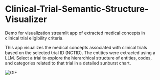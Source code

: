 # Clinical-Trial-Semantic-Structure-Visualizer
Demo for visualization streamlit app of extracted medical concepts in clinical trial eligibility criteria.

This app visualizes the medical concepts associated with clinical trials based on the selected trial ID (NCTID). The entities were extracted using a LLM.
Select a trial to explore the hierarchical structure of entities, codes, and categories related to that trial in a detailed sunburst chart.

![GIF](https://github.com/victormurcia/Clinical-Trial-Semantic-Structure-Visualizer/blob/main/clinical%20trial%20hierarchy%20llm%20umls%203.gif?raw=true)
